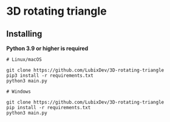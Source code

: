 # 3D rotating triangle

## Installing

**Python 3.9 or higher is required**
```
# Linux/macOS

git clone https://github.com/LubixDev/3D-rotating-triangle
pip3 install -r requirements.txt
python3 main.py

# Windows

git clone https://github.com/LubixDev/3D-rotating-triangle
pip install -r requirements.txt
python3 main.py
```
